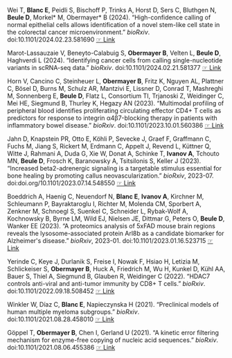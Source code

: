 Wei T, **Blanc E**, Peidli S, Bischoff P, Trinks A, Horst D, Sers C, Bluthgen N, **Beule D**, Morkel* M, Obermayer* B (2024). “High-confidence calling of normal
epithelial cells allows identification of a novel stem-like cell state in the colorectal cancer microenvironment.” _bioRxiv_.
doi:10.1101/2024.02.23.581690  [☞ Link](https://www.biorxiv.org/content/early/2024/02/27/2024.02.23.581690)

Marot-Lassauzaie V, Beneyto-Calabuig S, **Obermayer B**, Velten L, **Beule D**, Haghverdi L (2024). “Identifying cancer cells from calling single-nucleotide
variants in scRNA-seq data.” _bioRxiv_. doi:10.1101/2024.02.21.581377  [☞ Link](https://www.biorxiv.org/content/early/2024/02/23/2024.02.21.581377)

Horn V, Cancino C, Steinheuer L, **Obermayer B**, Fritz K, Nguyen AL, Plattner C, Bösel D, Burns M, Schulz AR, Mantzivi E, Lissner D, Conrad T, Mashreghi M,
Sonnenberg E, **Beule D**, Flatz L, Consortium TI, Trjanoski Z, Weidinger C, Mei HE, Siegmund B, Thurley K, Hegazy AN (2023). “Multimodal profiling of
peripheral blood identifies proliferating circulating effector CD4+ T cells as predictors for response to integrin α4β7-blocking therapy in patients
with inflammatory bowel disease.” _bioRxiv_. doi:10.1101/2023.10.01.560386  [☞ Link](https://www.biorxiv.org/content/early/2023/10/03/2023.10.01.560386)

Jahn D, Knapstein PR, Otto E, Köhli P, Sevecke J, Graef F, Graffmann C, Fuchs M, Jiang S, Rickert M, Erdmann C, Appelt J, Revend L, Küttner Q, Witte J,
Rahmani A, Duda G, Xie W, Donat A, Schinke T, **Ivanov A**, Tchouto MN, **Beule D**, Frosch K, Baranowsky A, Tsitsilonis S, Keller J (2023). “Increased
beta2-adrenergic signaling is a targetable stimulus essential for bone healing by promoting callus neovascularization.” _bioRxiv_, 2023-07.
doi:doi.org/10.1101/2023.07.14.548550  [☞ Link](https://www.biorxiv.org/content/10.1101/2023.07.14.548550v1.abstract)

Boeddrich A, Haenig C, Neuendorf N, **Blanc E**, **Ivanov A**, Kirchner M, Schleumann P, Bayraktaroglu I, Richter M, Molenda CM, Sporbert A, Zenkner M, Schnoegl
S, Suenkel C, Schneider L, Rybak-Wolf A, Kochnowsky B, Byrne LM, Wild EJ, Nielsen JE, Dittmar G, Peters O, **Beule D**, Wanker EE (2023). “A proteomics
analysis of 5xFAD mouse brain regions reveals the lysosome-associated protein Arl8b as a candidate biomarker for Alzheimer's disease.” _bioRxiv_,
2023-01. doi:10.1101/2023.01.16.523715  [☞ Link](https://www.biorxiv.org/content/10.1101/2023.01.16.523715v1.abstract)

Yerinde C, Keye J, Durlanik S, Freise I, Nowak F, Hsiao H, Letizia M, Schlickeiser S, **Obermayer B**, Huck A, Friedrich M, Wu H, Kunkel D, Kühl AA, Bauer
S, Thiel A, Siegmund B, Glauben R, Weidinger C (2022). “HDAC7 controls anti-viral and anti-tumor immunity by CD8+ T cells.” _bioRxiv_.
doi:10.1101/2022.09.18.508452  [☞ Link](https://www.biorxiv.org/content/early/2022/09/19/2022.09.18.508452)

Winkler W, Díaz C, **Blanc E**, Napieczynska H (2021). “Preclinical models of human multiple myeloma subgroups.” _bioRxiv_. doi:10.1101/2021.08.28.458010
 [☞ Link](https://www.biorxiv.org/content/10.1101/2021.08.28.458010.abstract)

Göppel T, **Obermayer B**, Chen I, Gerland U (2021). “A kinetic error filtering mechanism for enzyme-free copying of nucleic acid sequences.” _bioRxiv_.
doi:10.1101/2021.08.06.455386  [☞ Link](https://www.biorxiv.org/content/10.1101/2021.08.06.455386.abstract)
